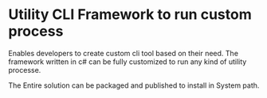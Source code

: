 # Utility CLI Framework to run custom process

Enables developers to create custom cli tool based on their need. The framework written in c# can be fully customized to run any kind of utility processe.

The Entire solution can be packaged and published to install in System path. 
